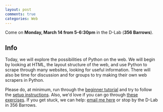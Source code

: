 ```yaml
---
layout: post
comments: true
categories: Web
---
```


Come on **Monday, March 14 from 5-6:30pm** in the D-Lab (**356 Barrows**).

## Info
Today, we will explore the possibilities of Python on the web. We will begin by looking at HTML, the layout structure of the web, and use Python to scrape through many websites, looking for useful information. There will also be time for discussion and for groups to try making their own web scrapers in Python.

Please do, at minimum, run through the [beginner tutorial](http://try-python.appspot.com) and try to follow the [setup instructions](http://python.berkeley.edu/learn/#set-up-your-computer). Also, we'd love if you can go through [these exercises](https://bids.github.io/2016-01-14-berkeley/python/00-python-intro.html). If you get stuck, we can help: [email me here](mailto:marwahaha@berkeley.edu) or stop by the D-Lab in 356 Barrows.

